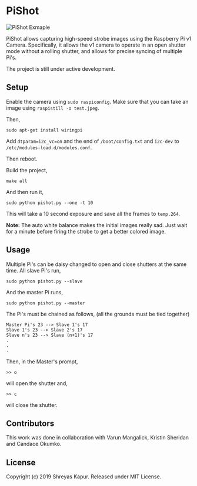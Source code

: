 # PiShot

![PiShot Exmaple](https://media.giphy.com/media/LpFQidfr2nncv47Wto/giphy.gif)

PiShot allows capturing high-speed strobe images using the Raspberry Pi v1
Camera. Specifically, it allows the v1 camera to operate in an open shutter mode
without a rolling shutter, and allows for precise syncing of multiple Pi's.

The project is still under active development.

## Setup

Enable the camera using `sudo raspiconfig`. Make sure that you can take an image
using `raspistill -o test.jpeg`.

Then,

```
sudo apt-get install wiringpi
```

Add `dtparam=i2c_vc=on` and the end of `/boot/config.txt` and `i2c-dev` to
`/etc/modules-load.d/modules.conf`.

Then reboot.

Build the project,

```
make all
```

And then run it,

```
sudo python pishot.py --one -t 10
```

This will take a 10 second exposure and save all the frames to `temp.264`.

**Note:** The auto white balance makes the initial images really sad. Just
wait for a minute before firing the strobe to get a better colored image.

## Usage

Multiple Pi's can be daisy changed to open and close shutters at the same time.
All slave Pi's run,

```
sudo python pishot.py --slave
```

And the master Pi runs,

```
sudo python pishot.py --master
```

The Pi's must be chained as follows, (all the grounds must be tied together)

```
Master Pi's 23 --> Slave 1's 17
Slave 1's 23 --> Slave 2's 17
Slave n's 23 --> Slave (n+1)'s 17
.
.
.
```

Then, in the Master's prompt,

```
>> o
```

will open the shutter and,

```
>> c
```

will close the shutter.

## Contributors

This work was done in collaboration with Varun Mangalick, Kristin Sheridan and
Candace Okumko.

## License

Copyright (c) 2019 Shreyas Kapur. Released under MIT License.
